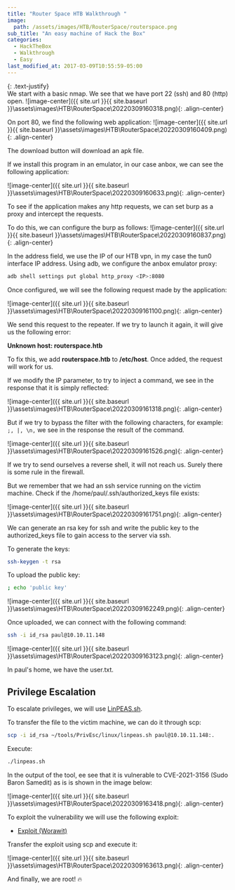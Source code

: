 ```yaml
---
title: "Router Space HTB Walkthrough "
image: 
  path: /assets/images/HTB/RouterSpace/routerspace.png
sub_title: "An easy machine of Hack the Box"
categories:
  - HackTheBox
  - Walkthrough
  - Easy
last_modified_at: 2017-03-09T10:55:59-05:00
---
```


{: .text-justify}  
We start with a basic nmap. We see that we have port 22 (ssh) and 80 (http) open.
![image-center]({{ site.url }}{{ site.baseurl }}\assets\images\HTB\RouterSpace\20220309160318.png){: .align-center}


On port 80, we find the following web application:
![image-center]({{ site.url }}{{ site.baseurl }}\assets\images\HTB\RouterSpace\20220309160409.png){: .align-center}


The download button will download an apk file.

If we install this program in an emulator, in our case anbox, we can see the following application:

![image-center]({{ site.url }}{{ site.baseurl }}\assets\images\HTB\RouterSpace\20220309160633.png){: .align-center}


To see if the application makes any http requests, we can set burp as a proxy and intercept the requests.

To do this, we can configure the burp as follows:
![image-center]({{ site.url }}{{ site.baseurl }}\assets\images\HTB\RouterSpace\20220309160837.png){: .align-center}

  
In the address field, we use the IP of our HTB vpn, in my case the tun0 interface IP address. Using adb, we configure the anbox emulator proxy:

```sh
adb shell settings put global http_proxy <IP>:8080
```

Once configured, we will see the following request made by the application:

![image-center]({{ site.url }}{{ site.baseurl }}\assets\images\HTB\RouterSpace\20220309161100.png){: .align-center}

We send this request to the repeater.
If we try to launch it again, it will give us the following error:

**Unknown host: routerspace.htb**

To fix this, we add **routerspace.htb** to **/etc/host**. Once added, the request will work for us.

If we modify the IP parameter, to try to inject a command, we see in the response that it is simply reflected:

![image-center]({{ site.url }}{{ site.baseurl }}\assets\images\HTB\RouterSpace\20220309161318.png){: .align-center}

But if we try to bypass the filter with the following characters, for example: ``;, |, \n,`` we see in the response the result of the command.

![image-center]({{ site.url }}{{ site.baseurl }}\assets\images\HTB\RouterSpace\20220309161526.png){: .align-center}

If we try to send ourselves a reverse shell, it will not reach us. Surely there is some rule in the firewall.
  
But we remember that we had an ssh service running on the victim machine.
Check if the /home/paul/.ssh/authorized_keys file exists:

![image-center]({{ site.url }}{{ site.baseurl }}\assets\images\HTB\RouterSpace\20220309161751.png){: .align-center}

We can generate an rsa key for ssh and write the public key to the authorized_keys file to gain access to the server via ssh.

To generate the keys:

```sh
ssh-keygen -t rsa
```

To upload the public key:

```sh
; echo 'public key'
```

![image-center]({{ site.url }}{{ site.baseurl }}\assets\images\HTB\RouterSpace\20220309162249.png){: .align-center}

Once uploaded, we can connect with the following command: 

```sh
ssh -i id_rsa paul@10.10.11.148
```

![image-center]({{ site.url }}{{ site.baseurl }}\assets\images\HTB\RouterSpace\20220309163123.png){: .align-center}

In paul's home, we have the user.txt.

## Privilege Escalation

To escalate privileges, we will use [LinPEAS.sh](https://github.com/carlospolop/PEASS-ng/tree/master/linPEAS).

To transfer the file to the victim machine, we can do it through scp:

```sh
scp -i id_rsa ~/tools/PrivEsc/linux/linpeas.sh paul@10.10.11.148:.
```

Execute:

```sh
./linpeas.sh
```

In the output of the tool, ee see that it is vulnerable to CVE-2021-3156 (Sudo Baron Samedit) as is is shown in the image below:

![image-center]({{ site.url }}{{ site.baseurl }}\assets\images\HTB\RouterSpace\20220309163418.png){: .align-center}

To exploit the vulnerability we will use the following exploit: 
- [Exploit (Worawit)](https://github.com/worawit/CVE-2021-3156/blob/main/exploit_nss.py)

Transfer the exploit using scp and execute it:

![image-center]({{ site.url }}{{ site.baseurl }}\assets\images\HTB\RouterSpace\20220309163613.png){: .align-center}

And finally, we are root! 🔥